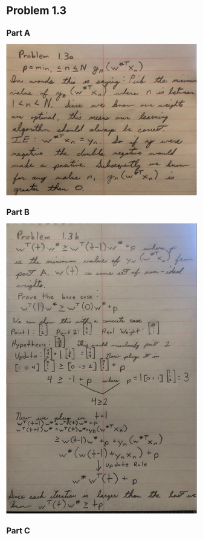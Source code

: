 # Problem 1.3

## Part A

![](images/2021-06-02-15-43-58.png)

## Part B

![](images/2021-06-03-10-57-14.png)

## Part C

